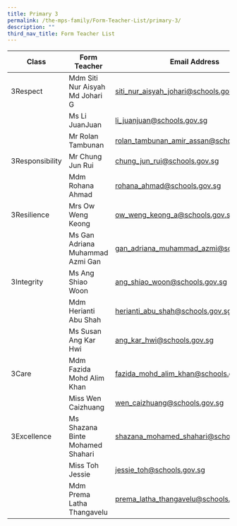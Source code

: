```yaml
---
title: Primary 3
permalink: /the-mps-family/Form-Teacher-List/primary-3/
description: ""
third_nav_title: Form Teacher List
---
```

| Class | Form Teacher | Email Address |
| -------- | -------- | -------- |
| 3Respect     | Mdm Siti Nur Aisyah Md Johari G     | siti_nur_aisyah_johari@schools.gov.sg     |
|      | Ms Li JuanJuan     | li_juanjuan@schools.gov.sg     |
|      | Mr Rolan Tambunan     | rolan_tambunan_amir_assan@schools.gov.sg     |
| 3Responsibility     | Mr Chung Jun Rui     | chung_jun_rui@schools.gov.sg     |
|      | Mdm Rohana Ahmad     | rohana_ahmad@schools.gov.sg     |
| 3Resilience    | Mrs Ow Weng Keong     | ow_weng_keong_a@schools.gov.sg    |
|      | Ms Gan Adriana Muhammad Azmi Gan     | gan_adriana_muhammad_azmi@schools.gov.sg     |
| 3Integrity     | Ms Ang Shiao Woon     | ang_shiao_woon@schools.gov.sg     |
|      | Mdm Herianti Abu Shah     | herianti_abu_shah@schools.gov.sg     |
|      | Ms Susan Ang Kar Hwi     | ang_kar_hwi@schools.gov.sg     |
| 3Care    | Mdm Fazida Mohd Alim Khan     | fazida_mohd_alim_khan@schools.gov.sg     |
|     | Miss Wen Caizhuang     | wen_caizhuang@schools.gov.sg    |
| 3Excellence      | Ms Shazana Binte Mohamed Shahari     | shazana_mohamed_shahari@schools.gov.sg     |
|      | Miss Toh Jessie     | jessie_toh@schools.gov.sg     |
|      | Mdm Prema Latha Thangavelu      | prema_latha_thangavelu@schools.gov.sg     |